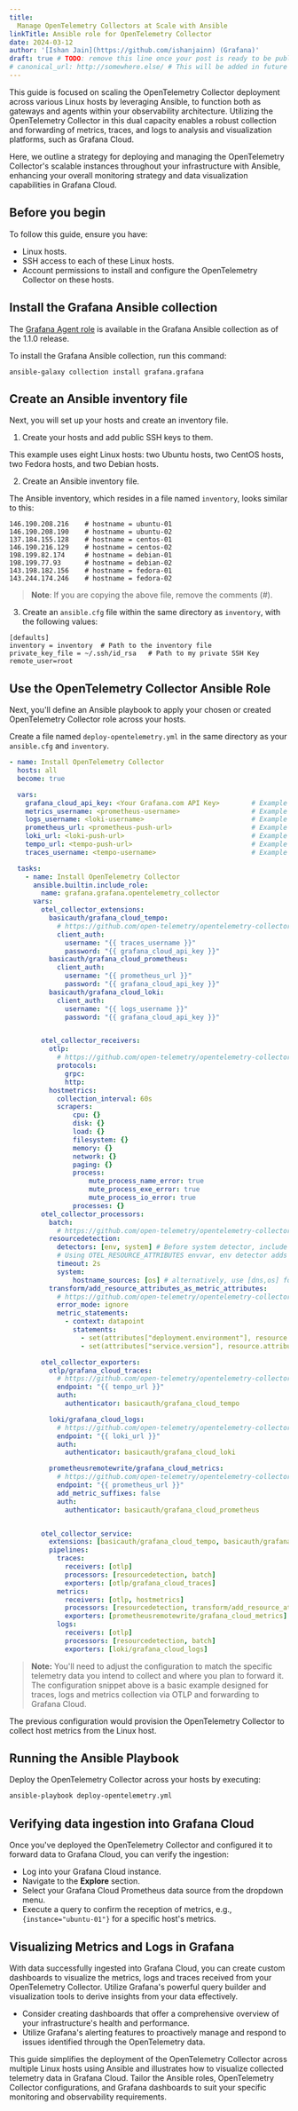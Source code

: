 ```yaml
---
title: 
  Manage OpenTelemetry Collectors at Scale with Ansible
linkTitle: Ansible role for OpenTelemetry Collector
date: 2024-03-12
author: '[Ishan Jain](https://github.com/ishanjainn) (Grafana)'
draft: true # TODO: remove this line once your post is ready to be published
# canonical_url: http://somewhere.else/ # This will be added in future
---
```


This guide is focused on scaling the OpenTelemetry Collector deployment across various Linux hosts by leveraging Ansible, to function both as gateways and agents within your observability architecture. Utilizing the OpenTelemetry Collector in this dual capacity enables a robust collection and forwarding of metrics, traces, and logs to analysis and visualization platforms, such as Grafana Cloud. 

Here, we outline a strategy for deploying and managing the OpenTelemetry Collector's scalable instances throughout your infrastructure with Ansible, enhancing your overall monitoring strategy and data visualization capabilities in Grafana Cloud.

## Before you begin

To follow this guide, ensure you have:

- Linux hosts.
- SSH access to each of these Linux hosts.
- Account permissions to install and configure the OpenTelemetry Collector on these hosts.

## Install the Grafana Ansible collection

The [Grafana Agent role](https://github.com/grafana/grafana-ansible-collection/tree/main/roles/grafana_agent) is available in the Grafana Ansible collection as of the 1.1.0 release.

To install the Grafana Ansible collection, run this command:

```
ansible-galaxy collection install grafana.grafana
```

## Create an Ansible inventory file

Next, you will set up your hosts and create an inventory file.

1. Create your hosts and add public SSH keys to them.

  This example uses eight Linux hosts: two Ubuntu hosts, two CentOS hosts, two Fedora hosts, and two Debian hosts.

2. Create an Ansible inventory file.

  The Ansible inventory, which resides in a file named `inventory`, looks similar to this:

  ```
  146.190.208.216    # hostname = ubuntu-01
  146.190.208.190    # hostname = ubuntu-02
  137.184.155.128    # hostname = centos-01
  146.190.216.129    # hostname = centos-02
  198.199.82.174     # hostname = debian-01
  198.199.77.93      # hostname = debian-02
  143.198.182.156    # hostname = fedora-01
  143.244.174.246    # hostname = fedora-02
  ```

  > **Note**: If you are copying the above file, remove the comments (#).

3. Create an `ansible.cfg` file within the same directory as `inventory`, with the following values:
  ```
  [defaults]
  inventory = inventory  # Path to the inventory file
  private_key_file = ~/.ssh/id_rsa   # Path to my private SSH Key
  remote_user=root
  ```

## Use the OpenTelemetry Collector Ansible Role

Next, you'll define an Ansible playbook to apply your chosen or created OpenTelemetry Collector role across your hosts.

Create a file named `deploy-opentelemetry.yml` in the same directory as your `ansible.cfg` and `inventory`. 

```yaml
- name: Install OpenTelemetry Collector
  hosts: all
  become: true

  vars:
    grafana_cloud_api_key: <Your Grafana.com API Key>        # Example - eyxxxxxxxx
    metrics_username: <prometheus-username>                  # Example - 825019
    logs_username: <loki-username>                           # Example - 411478
    prometheus_url: <prometheus-push-url>                    # Example - https://prometheus-us-central1.grafana.net/api/prom/push
    loki_url: <loki-push-url>                                # Example - https://logs-prod-017.grafana.net/loki/api/v1/push
    tempo_url: <tempo-push-url>                              # Example - tempo-prod-04-prod-us-east-0.grafana.net:443
    traces_username: <tempo-username>                        # Example - 411478

  tasks:
    - name: Install OpenTelemetry Collector
      ansible.builtin.include_role:
        name: grafana.grafana.opentelemetry_collector
      vars:
        otel_collector_extensions:
          basicauth/grafana_cloud_tempo:
            # https://github.com/open-telemetry/opentelemetry-collector-contrib/tree/main/extension/basicauthextension
            client_auth:
              username: "{{ traces_username }}"
              password: "{{ grafana_cloud_api_key }}"
          basicauth/grafana_cloud_prometheus:
            client_auth:
              username: "{{ prometheus_url }}"
              password: "{{ grafana_cloud_api_key }}"
          basicauth/grafana_cloud_loki:
            client_auth:
              username: "{{ logs_username }}"
              password: "{{ grafana_cloud_api_key }}"


        otel_collector_receivers:
          otlp:
            # https://github.com/open-telemetry/opentelemetry-collector/tree/main/receiver/otlpreceiver
            protocols:
              grpc:
              http:
          hostmetrics:
            collection_interval: 60s
            scrapers:
                cpu: {}
                disk: {}
                load: {}
                filesystem: {}
                memory: {}
                network: {}
                paging: {}
                process:
                    mute_process_name_error: true
                    mute_process_exe_error: true
                    mute_process_io_error: true
                processes: {}
        otel_collector_processors:
          batch:
            # https://github.com/open-telemetry/opentelemetry-collector/tree/main/processor/batchprocessor
          resourcedetection:
            detectors: [env, system] # Before system detector, include ec2 for AWS, gcp for GCP and azure for Azure.
            # Using OTEL_RESOURCE_ATTRIBUTES envvar, env detector adds custom labels.
            timeout: 2s
            system:
                hostname_sources: [os] # alternatively, use [dns,os] for setting FQDN as host.name and os as fallback
          transform/add_resource_attributes_as_metric_attributes:
            # https://github.com/open-telemetry/opentelemetry-collector-contrib/tree/main/processor/transformprocessor
            error_mode: ignore
            metric_statements:
              - context: datapoint
                statements:
                  - set(attributes["deployment.environment"], resource.attributes["deployment.environment"])
                  - set(attributes["service.version"], resource.attributes["service.version"])

        otel_collector_exporters:
          otlp/grafana_cloud_traces:
            # https://github.com/open-telemetry/opentelemetry-collector/tree/main/exporter/otlpexporter
            endpoint: "{{ tempo_url }}"
            auth:
              authenticator: basicauth/grafana_cloud_tempo

          loki/grafana_cloud_logs:
            # https://github.com/open-telemetry/opentelemetry-collector-contrib/tree/main/exporter/lokiexporter
            endpoint: "{{ loki_url }}"
            auth:
              authenticator: basicauth/grafana_cloud_loki

          prometheusremotewrite/grafana_cloud_metrics:
            # https://github.com/open-telemetry/opentelemetry-collector-contrib/tree/main/exporter/prometheusremotewriteexporter
            endpoint: "{{ prometheus_url }}"
            add_metric_suffixes: false
            auth:
              authenticator: basicauth/grafana_cloud_prometheus


        otel_collector_service:
          extensions: [basicauth/grafana_cloud_tempo, basicauth/grafana_cloud_prometheus, basicauth/grafana_cloud_loki]
          pipelines:
            traces:
              receivers: [otlp]
              processors: [resourcedetection, batch]
              exporters: [otlp/grafana_cloud_traces]
            metrics:
              receivers: [otlp, hostmetrics]
              processors: [resourcedetection, transform/add_resource_attributes_as_metric_attributes, batch]
              exporters: [prometheusremotewrite/grafana_cloud_metrics]
            logs:
              receivers: [otlp]
              processors: [resourcedetection, batch]
              exporters: [loki/grafana_cloud_logs]
```

> **Note:** You'll need to adjust the configuration to match the specific telemetry data you intend to collect and where you plan to forward it. The configuration snippet above is a basic example designed for traces, logs and metrics collection via OTLP and forwarding to Grafana Cloud. 

The previous configuration would provision the OpenTelemetry Collector to collect host metrics from the Linux host.

## Running the Ansible Playbook

Deploy the OpenTelemetry Collector across your hosts by executing:

```sh
ansible-playbook deploy-opentelemetry.yml
```

## Verifying data ingestion into Grafana Cloud

Once you've deployed the OpenTelemetry Collector and configured it to forward data to Grafana Cloud, you can verify the ingestion:

- Log into your Grafana Cloud instance.
- Navigate to the **Explore** section.
- Select your Grafana Cloud Prometheus data source from the dropdown menu.
- Execute a query to confirm the reception of metrics, e.g., `{instance="ubuntu-01"}` for a specific host's metrics.

## Visualizing Metrics and Logs in Grafana

With data successfully ingested into Grafana Cloud, you can create custom dashboards to visualize the metrics, logs and traces received from your OpenTelemetry Collector. Utilize Grafana's powerful query builder and visualization tools to derive insights from your data effectively.

- Consider creating dashboards that offer a comprehensive overview of your infrastructure's health and performance.
- Utilize Grafana's alerting features to proactively manage and respond to issues identified through the OpenTelemetry data.

This guide simplifies the deployment of the OpenTelemetry Collector across multiple Linux hosts using Ansible and illustrates how to visualize collected telemetry data in Grafana Cloud. Tailor the Ansible roles, OpenTelemetry Collector configurations, and Grafana dashboards to suit your specific monitoring and observability requirements.
